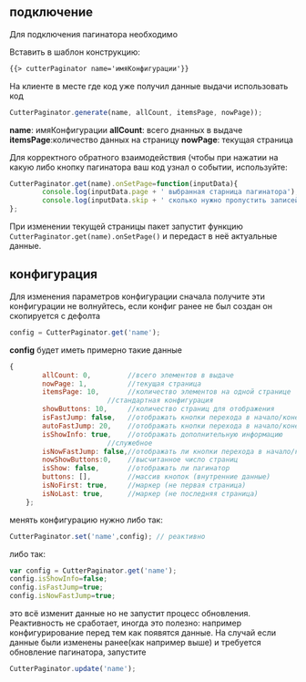 
## подключение

Для подключения пагинатора необходимо

Вставить в шаблон конструкцию:
```html
{{> cutterPaginator name='имяКонфигурации'}}
```

На клиенте в месте где код уже получил данные выдачи использовать код
```js
CutterPaginator.generate(name, allCount, itemsPage, nowPage));
```
**name**: имяКонфигурации
**allCount**: всего днанных в выдаче
**itemsPage**:количество данных на страницу
**nowPage**:  текущая страница

Для корректного обратного взаимодействия (чтобы при нажатии на какую либо кнопку пагинатора ваш код узнал о событии, используйте:
```js
CutterPaginator.get(name).onSetPage=function(inputData){
        console.log(inputData.page + ' выбранная старница пагинатора');
        console.log(inputData.skip + ' сколько нужно пропустить записей чтобы отобразить нужную страницу (это на случай если Вам удобнее сразу передать эти данные в поиск)');
};
```

При изменении текущей страницы пакет запустит функцию ```CutterPaginator.get(name).onSetPage()``` и передаст в неё актуальные данные.

## конфигурация

Для изменения параметров конфигурации сначала получите эти конфигурации
не волнуйтесь, если конфиг ранее не был создан он скопируется с дефолта
```js
config = CutterPaginator.get('name');
```
**config** будет иметь примерно такие данные
```js
{
        allCount: 0,         //всего элементов в выдаче
        nowPage: 1,          //текущая страница
        itemsPage: 10,       //количество элементов на одной странице
                        //стандартная конфигурация
        showButtons: 10,     //количество страниц для отображения
        isFastJump: false,   //отображать кнопки перехода в начало/конец
        autoFastJump: 20,    //отображать кнопки перехода в начало/конец автоматически при превышении указанного числа страниц если 0 тогда не будет работать.
        isShowInfo: true,    //отображать дополнительную информацию
                        //служебное
        isNowFastJump: false,//отображать ли кнопки перехода в начало/конец в данный момент (обновляется при каждой генерации исходя из конфигов выше)
        nowShowButtons:0,    //высчитанное число страниц
        isShow: false,       //отображать ли пагинатор
        buttons: [],         //массив кнопок (внутренние данные)
        isNoFirst: true,     //маркер (не первая страница)
        isNoLast: true,      //маркер (не последняя страница)
    };
```

менять конфигурацию нужно либо так:
```js
CutterPaginator.set('name',config); // реактивно
```
либо так:
```js
var config = CutterPaginator.get('name');
config.isShowInfo=false;
config.isFastJump=true;
config.isNowFastJump=true;
```
это всё изменит данные но не запустит процесс обновления. Реактивность не сработает, иногда это полезно: например конфигурирование перед тем как появятся данные.
На случай если данные были изменены ранее(как например выше) и требуется обновление пагинатора, запустите
```js
CutterPaginator.update('name');
```